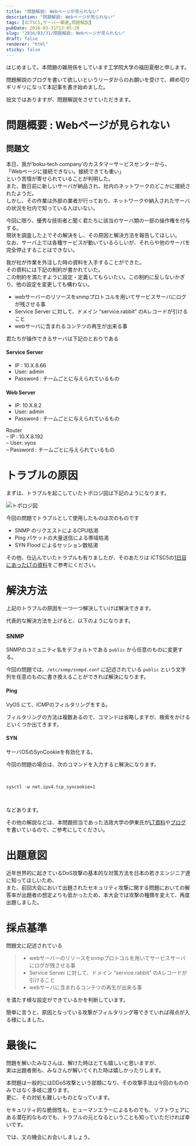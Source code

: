 ```yaml
---
title: "問題解説: Webページが見られない"
description: "問題解説: Webページが見られない"
tags: [ICTSC5,サーバー関連,問題解説]
pubDate: 2016-03-31T13:05:28
slug: "2016/03/31/問題解説: Webページが見られない"
draft: false
renderer: "html"
sticky: false
---
```


<p>はじめまして。本問題の雑用係をしています工学院大学の福田夏樹と申します。</p>
<p>問題解説のブログを書いて欲しいというリーダからのお願いを受けて、締め切りギリギリになって本記事を書き始めました。</p>
<p>拙文ではありますが、問題解説をさせていただきます。</p>
<h1>問題概要 : Webページが見られない</h1>
<h2>問題文</h2>
<p>本日、我が&#8217;boku-tech company&#8217;のカスタマーサービスセンターから、<br />
「Webページに接続できない。接続できても重い」<br />
という苦情が寄せられていることが判明した。<br />
また、数日前に新しいサーバが納品され、社内のネットワークのどこかに接続されたようだ。<br />
しかし、その作業は外部の業者が行っており、ネットワークや納入されたサーバの状況を社内で知っている人はいない。</p>
<p>今回に限り、優秀な技術者と聞く君たちに該当のサーバ類の一部の操作権を付与する。<br />
現状を調査した上でその解決をし、その原因と解決方法を報告してほしい。<br />
なお、サーバ上では各種サービスが動いているらしいが、それらや他のサーバを完全停止することはできない。</p>
<p>我が社が作業を外注した時の資料を入手することができた。<br />
その資料には下記の制約が書かれていた。<br />
この制約を満たすように設定・定義してもらいたい。この制約に反しないかぎり、他の設定を変更しても構わない。</p>
<ul>
<li>webサーバーのリソースをsnmpプロトコルを用いてサービスサーバにログが残させる事</li>
<li>Service Server に対して、ドメイン “service.rabbit” のAレコードが引けること</li>
<li>webサーバに含まれるコンテツの再生が出来る事</li>
</ul>
<p>君たちが操作できるサーバは下記のとおりである</p>
<h4>Service Server</h4>
<ul>
<li>IP : 10.X.8.66</li>
<li>User: admin</li>
<li>Password : チームごとに与えられているもの</li>
</ul>
<h4>Web Server</h4>
<ul>
<li>IP: 10.X.8.2</li>
<li>User: admin</li>
<li>Password : チームごとに与えられているもの</li>
</ul>
<p>Router<br />
&#8211; IP : 10.X.8.192<br />
&#8211; User: vyos<br />
&#8211; Password : チームごとに与えられているもの</p>
<h1>トラブルの原因</h1>
<p>まずは、トラブルを起こしていたトポロジ図は下記のようになります。</p>
<p><img decoding="async" src="/images/wp/2016/03/topology.png.webp" alt="トポロジ図" /></p>
<p>今回の問題でトラブルとして使用したものは次のものです</p>
<ul>
<li>SNMP のリクエストによるCPU枯渇</li>
<li>Ping パケットの大量送信による帯域枯渇</li>
<li>SYN Flood によるセッション数枯渇</li>
</ul>
<p>その他、仕込んでいたトラブルも有りましたが、そのあたりは ICTSC5の<a href="https://speakerdeck.com/kayotozaki43/carpet-bombing-by-multiple-attack">1日目にあったLTの資料</a>をご参考にください。</p>
<h1>解決方法</h1>
<p>上記のトラブルの原因を一つ一つ解決していけば解決できます。</p>
<p>代表的な解決方法を上げると、以下のようになります。</p>
<h3>SNMP</h3>
<p>SNMPのコミュニティ名をデフォルトである <code>public</code> から任意のものに変更する。</p>
<p>今回の問題では、<code>/etc/snmp/snmpd.conf</code> に記述されている <code>public</code> という文字列を任意のものに書き換えることができれば解決になります。</p>
<h4>Ping</h4>
<p>VyOS にて、ICMPのフィルタリングをする。</p>
<p>フィルタリングの方法は複数あるので、コマンドは省略しますが、検索をかけるといくつか出てきます。</p>
<h4>SYN</h4>
<p>サーバOSのSynCookieを有効化する。</p>
<p>今回の問題の場合は、次のコマンドを入力すると解決になります。</p>
<p>&nbsp;</p>
<p><code>sysctl -w net.ipv4.tcp_syncookie=1</code></p>
<p>&nbsp;</p>
<p>などあります。</p>
<p>その他の解説などは、本問題担当であった法政大学の伊東氏が<a href="http://www.slideshare.net/palloc/ss-58853721">LT資料</a>や<a href="http://palloc.hateblo.jp/entry/2016/02/29/224107">ブログ</a>を書いているので、ご参考にしてください。</p>
<h1>出題意図</h1>
<p>近年世界的に起きているDoS攻撃の基本的な対策方法を日本の若きエンジニア達に知ってほしいため、<br />
また、前回大会において出題されたセキュリティ攻撃に関する問題においての解答率が出題者の想定よりも低かったため、本大会では攻撃の種類を変えて、再度出題しました。</p>
<h1>採点基準</h1>
<p>問題文に記述されている</p>
<blockquote>
<ul>
<li>webサーバーのリソースをsnmpプロトコルを用いてサービスサーバにログが残させる事</li>
<li>Service Server に対して、ドメイン “service.rabbit” のAレコードが引けること</li>
<li>webサーバに含まれるコンテツの再生が出来る事</li>
</ul>
</blockquote>
<p>を満たす様な設定ができているかを判断しています。</p>
<p>簡単に言うと、原因となっている攻撃がフィルタリング等できていれば得点が入る様にしました。</p>
<h1>最後に</h1>
<p>問題を解いたみなさんは、解けた時はとても嬉しいと思いますが、<br />
実は出題者側も、みなさんが解いてくれた時は嬉しかったりします。</p>
<p>本問題は一般的にはDDoS攻撃という部類になり、その攻撃手法は今回のもののみではなく多岐に渡ります。<br />
更に、その対処も難しいものとなっています。</p>
<p>セキュリティ的な脆弱性も、ヒューマンエラーによるものでも、ソフトウェアにある潜在的なものでも、トラブルの元となるということも知っていただければ幸いです。</p>
<p>では、又の機会にお会いしましょう。</p>
